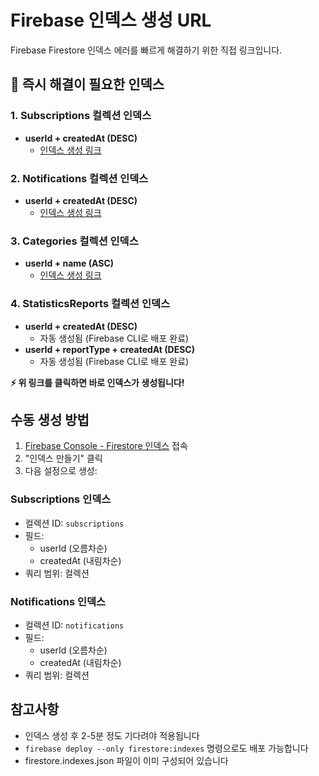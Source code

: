 # Firebase 인덱스 생성 URL

Firebase Firestore 인덱스 에러를 빠르게 해결하기 위한 직접 링크입니다.

## 🚨 즉시 해결이 필요한 인덱스

### 1. Subscriptions 컬렉션 인덱스
- **userId + createdAt (DESC)**
  - [인덱스 생성 링크](https://console.firebase.google.com/v1/r/project/sms-v3/firestore/indexes?create_composite=Cltwcm9qZWN0cy9zbXMtdjMvZGF0YWJhc2VzLyhkZWZhdWx0KS9jb2xsZWN0aW9uR3JvdXBzL3N1YnNjcmlwdGlvbnMvaW5kZXhlcy9fEAEaCgoGdXNlcklkEAEaDQoJY3JlYXRlZEF0EAIaDAoIX19uYW1lX18QAg)

### 2. Notifications 컬렉션 인덱스
- **userId + createdAt (DESC)**
  - [인덱스 생성 링크](https://console.firebase.google.com/v1/r/project/sms-v3/firestore/indexes?create_composite=Ckxwcm9qZWN0cy9zbXMtdjMvZGF0YWJhc2VzLyhkZWZhdWx0KS9jb2xsZWN0aW9uR3JvdXBzL25vdGlmaWNhdGlvbnMvaW5kZXhlcy9fEAEaCgoGdXNlcklkEAEaDQoJY3JlYXRlZEF0EAIaDAoIX19uYW1lX18QAg)

### 3. Categories 컬렉션 인덱스
- **userId + name (ASC)**
  - [인덱스 생성 링크](https://console.firebase.google.com/v1/r/project/sms-v3/firestore/indexes?create_composite=Ckdwcm9qZWN0cy9zbXMtdjMvZGF0YWJhc2VzLyhkZWZhdWx0KS9jb2xsZWN0aW9uR3JvdXBzL2NhdGVnb3JpZXMvaW5kZXhlcy9fEAEaCgoGdXNlcklkEAEaCAoEbmFtZRABGgwKCF9fbmFtZV9fEAE)

### 4. StatisticsReports 컬렉션 인덱스
- **userId + createdAt (DESC)**
  - 자동 생성됨 (Firebase CLI로 배포 완료)
- **userId + reportType + createdAt (DESC)**
  - 자동 생성됨 (Firebase CLI로 배포 완료)

**⚡ 위 링크를 클릭하면 바로 인덱스가 생성됩니다!**

## 수동 생성 방법

1. [Firebase Console - Firestore 인덱스](https://console.firebase.google.com/project/sms-v3/firestore/indexes) 접속
2. "인덱스 만들기" 클릭
3. 다음 설정으로 생성:

### Subscriptions 인덱스
- 컬렉션 ID: `subscriptions`
- 필드:
  - userId (오름차순)
  - createdAt (내림차순)
- 쿼리 범위: 컬렉션

### Notifications 인덱스
- 컬렉션 ID: `notifications`
- 필드:
  - userId (오름차순)
  - createdAt (내림차순)
- 쿼리 범위: 컬렉션

## 참고사항
- 인덱스 생성 후 2-5분 정도 기다려야 적용됩니다
- `firebase deploy --only firestore:indexes` 명령으로도 배포 가능합니다
- firestore.indexes.json 파일이 이미 구성되어 있습니다